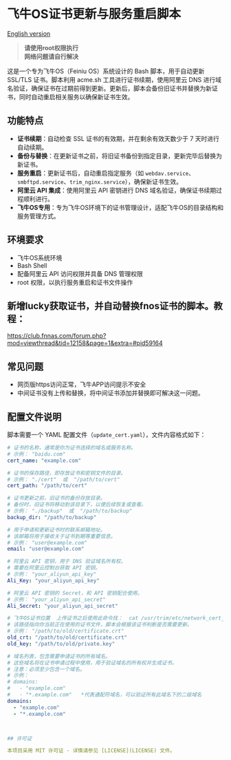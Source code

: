 # 飞牛OS证书更新与服务重启脚本

[English version](README.en.md)

> **请使用root权限执行**  
> **网络问题请自行解决**

这是一个专为飞牛OS（Feiniu OS）系统设计的 Bash 脚本，用于自动更新 SSL/TLS 证书。脚本利用 acme.sh 工具进行证书续期，使用阿里云 DNS 进行域名验证，确保证书在过期前得到更新。更新后，脚本会备份旧证书并替换为新证书，同时自动重启相关服务以确保新证书生效。

## 功能特点

- **证书续期**：自动检查 SSL 证书的有效期，并在剩余有效天数少于 7 天时进行自动续期。
- **备份与替换**：在更新证书之前，将旧证书备份到指定目录，更新完毕后替换为新证书。
- **服务重启**：更新证书后，自动重启指定服务（如 `webdav.service`、`smbftpd.service`、`trim_nginx.service`），确保新证书生效。
- **阿里云 API 集成**：使用阿里云 API 密钥进行 DNS 域名验证，确保证书续期过程顺利进行。
- **飞牛OS专用**：专为飞牛OS环境下的证书管理设计，适配飞牛OS的目录结构和服务管理方式。

## 环境要求

- 飞牛OS系统环境
- Bash Shell
- 配备阿里云 API 访问权限并具备 DNS 管理权限
- root 权限，以执行服务重启和证书文件操作

## 新增lucky获取证书，并自动替换fnos证书的脚本。教程：
https://club.fnnas.com/forum.php?mod=viewthread&tid=12158&page=1&extra=#pid59164

## 常见问题

- 网页版https访问正常，飞牛APP访问提示不安全
- 中间证书没有上传和替换，将中间证书添加并替换即可解决这一问题。

## 配置文件说明

脚本需要一个 YAML 配置文件（`update_cert.yaml`），文件内容格式如下：

```yaml
# 证书的名称，通常是你为证书选择的域名或服务名称。
# 示例： "baidu.com"
cert_name: "example.com"

# 证书的保存路径，即存放证书和密钥文件的目录。
# 示例： "./cert"  或  "/path/to/cert"
cert_path: "/path/to/cert"

# 证书更新之前，旧证书的备份存放目录。
# 备份时，旧证书将移动到该目录下，以便后续恢复或查看。
# 示例： "./backup"  或  "/path/to/backup"
backup_dir: "/path/to/backup"

# 用于申请和更新证书时的联系邮箱地址。
# 该邮箱将用于接收关于证书到期等重要信息。
# 示例： "user@example.com"
email: "user@example.com"

# 阿里云 API 密钥，用于 DNS 验证域名所有权。
# 需要在阿里云控制台获取 API 密钥。
# 示例： "your_aliyun_api_key"
Ali_Key: "your_aliyun_api_key"

# 阿里云 API 密钥的 Secret，和 API 密钥配合使用。
# 示例： "your_aliyun_api_secret"
Ali_Secret: "your_aliyun_api_secret"

# 飞牛OS证书位置  上传证书之后使用此命令找：  cat /usr/trim/etc/network_cert_all.conf
# 该路径指向你当前正在使用的证书文件，脚本会根据该证书判断是否需要更新。
# 示例： "/path/to/old/certificate.crt"
old_crt: "/path/to/old/certificate.crt"
old_key: "/path/to/old/private.key"

# 域名列表，包含需要申请证书的所有域名。
# 这些域名将在证书申请过程中使用，用于验证域名的所有权并生成证书。
# 注意：必须至少包含一个域名。
# 示例：
# domains:
#   - "example.com"
#   - "*.example.com"   *代表通配符域名，可以验证所有此域名下的二级域名
domains:
  - "example.com"
  - "*.example.com"



## 许可证

本项目采用 MIT 许可证 - 详情请参见 [LICENSE](LICENSE) 文件。


